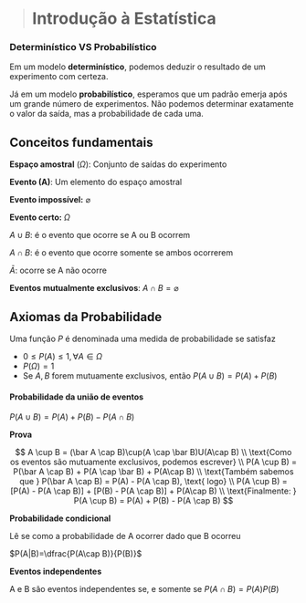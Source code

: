 > # Introdução à Estatística

### Determinístico VS Probabilístico

Em um modelo **determinístico**, podemos deduzir o resultado de um experimento com certeza.

Já em um modelo **probabilístico**, esperamos que um padrão emerja após um grande número de experimentos. Não podemos determinar exatamente o valor da saída, mas a probabilidade de cada uma.

## Conceitos fundamentais

**Espaço amostral** $(\Omega)$: Conjunto de saídas do experimento

**Evento (A)**: Um elemento do espaço amostral

**Evento impossível:** $\varnothing$

**Evento certo:** $\Omega$

$A \cup B$: é o evento que ocorre se A ou B ocorrem

$A \cap B$: é o evento que ocorre somente se ambos ocorrerem

$\bar A$: ocorre se A não ocorre

**Eventos mutualmente exclusivos**: $A \cap B = \varnothing$

## Axiomas da Probabilidade

Uma função $P$ é denominada uma medida de probabilidade se satisfaz 

- $0 \leq P(A) \leq 1, \forall A \in \Omega$
- $P(\Omega) = 1$
- Se $A, B$ forem mutuamente exclusivos, então $P(A \cup B) = P(A) + P(B)$

#### Probabilidade da união de eventos

$P(A \cup B)=P(A)+P(B)-P(A \cap B)$

**Prova**

$$
A \cup B = (\bar A \cap B)\cup(A \cap \bar B)U(A\cap B)
\\ \text{Como os eventos são mutuamente exclusivos, podemos escrever}
\\ P(A \cup B) = P(\bar A \cap B) + P(A \cap \bar B) + P(A\cap B)
\\ \text{Também sabemos que } P(\bar A \cap B) = P(A) - P(A \cap B), \text{ logo}
\\ P(A \cup B) = [P(A) - P(A \cap B)] + [P(B) - P(A \cap B)] + P(A\cap B)
\\ \text{Finalmente: } P(A \cup B) = P(A) + P(B) - P(A \cap B)
$$

**Probabilidade condicional**

Lê se como a probabilidade de A ocorrer dado que B ocorreu

$P(A|B)=\dfrac{P(A\cap B)}{P(B)}$

**Eventos independentes**

A e B são eventos independentes se, e somente se $P(A \cap B) = P(A)P(B)$



